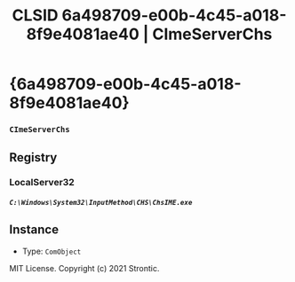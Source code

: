 ﻿---
title: "CLSID 6a498709-e00b-4c45-a018-8f9e4081ae40 | CImeServerChs"
excerpt: What is COM-Object CLSID 6a498709-e00b-4c45-a018-8f9e4081ae40?
---

# {6a498709-e00b-4c45-a018-8f9e4081ae40}

### `CImeServerChs`

## Registry


### LocalServer32

##### `C:\Windows\System32\InputMethod\CHS\ChsIME.exe`

## Instance

* Type: `ComObject`

MIT License. Copyright (c) 2021 Strontic.


